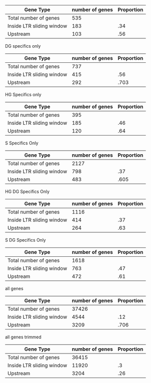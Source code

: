 | Gene Type | number of genes | Proportion |
| ----- | ----- | ----- |
| Total number of genes | 535 |
| Inside LTR sliding window | 183 | .34 |
| Upstream | 103 | .56 |


DG specifics only

| Gene Type | number of genes | Proportion |
| ----- | ----- | ----- |
| Total number of genes | 737 |
| Inside LTR sliding window | 415 | .56 |
| Upstream | 292 | .703 |


HG Specifics only

| Gene Type | number of genes | Proportion |
| ----- | ----- |----- |
| Total number of genes | 395 |
| Inside LTR sliding window | 185 | .46 |
| Upstream | 120 | .64 |



S Specifics Only 

| Gene Type | number of genes | Proportion |
| ----- | ----- | ----- |
| Total number of genes | 2127 |
| Inside LTR sliding window | 798 | .37 |
| Upstream | 483 | .605|


HG DG Specifics Only 

| Gene Type | number of genes | Proportion |
| ----- | ----- | ----- |
| Total number of genes | 1116 |
| Inside LTR sliding window | 414 | .37 |
| Upstream | 264 | .63 |


S DG Specifics Only 

| Gene Type | number of genes | Proportion |
| ----- | ----- | ----- |
| Total number of genes | 1618 |
| Inside LTR sliding window | 763 | .47 |
| Upstream | 472 | .61 |


all genes

| Gene Type | number of genes | Proportion |
| ----- | ----- |----- |
| Total number of genes | 37426 |
| Inside LTR sliding window | 4544 | .12 |
| Upstream | 3209 | .706 |



all genes trimmed

| Gene Type | number of genes | Proportion |
| ----- | ----- |----- |
| Total number of genes | 36415 |
| Inside LTR sliding window | 11920  | .3 |
| Upstream | 3204 | .26 |
